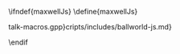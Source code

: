 \ifndef{maxwellJs}
\define{maxwellJs}

talk-macros.gpp}cripts/includes/ballworld-js.md}
<script src="\scriptsDir/ballworld/maxwell.js"></script>


\endif
